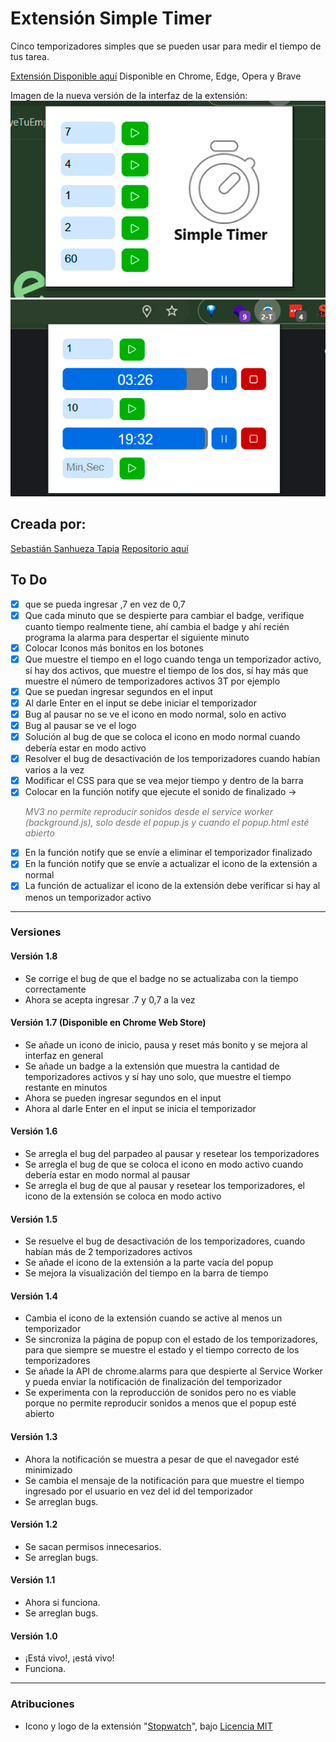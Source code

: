 # Extensión Simple Timer

Cinco temporizadores simples que se pueden usar para medir el tiempo de tus tarea.

[Extensión Disponible aquí](https://chromewebstore.google.com/detail/simple-timer/fepcghiedlojkgidicokpnhifnfbmabe)
Disponible en Chrome, Edge, Opera y Brave

Imagen de la nueva versión de la interfaz de la extensión:
![Imagen de la extensión](./img/1.png)
![Imagen de la extensión](./img/3.png)

## Creada por: 
[Sebastián Sanhueza Tapia](https://www.linkedin.com/in/sebastiansanhuezatapia/)
[Repositorio aquí](https://github.com/SuKuShaing/Extension-Simple-Timer)

## To Do
- [x] que se pueda ingresar ,7 en vez de 0,7
- [x] Que cada minuto que se despierte para cambiar el badge, verifique cuanto tiempo realmente tiene, ahí cambia el badge y ahí recién programa la alarma para despertar el siguiente minuto
- [x] Colocar Iconos más bonitos en los botones
- [x] Que muestre el tiempo en el logo cuando tenga un temporizador activo, sí hay dos activos, que muestre el tiempo de los dos, sí hay más que muestre el número de temporizadores activos 3T por ejemplo
- [x] Que se puedan ingresar segundos en el input
- [x] Al darle Enter en el input se debe iniciar el temporizador
- [x] Bug al pausar no se ve el icono en modo normal, solo en activo
- [x] Bug al pausar se ve el logo
- [x] Solución al bug de que se coloca el icono en modo normal cuando debería estar en modo activo
- [x] Resolver el bug de desactivación de los temporizadores cuando habían varios a la vez
- [x] Modificar el CSS para que se vea mejor tiempo y dentro de la barra
- [x] Colocar en la función notify que ejecute el sonido de finalizado -> <P style="opacity: 0.6;">_MV3 no permite reproducir sonidos desde el service worker (background.js), solo desde el popup.js y cuando el popup.html esté abierto_</P>
- [x] En la función notify que se envíe a eliminar el temporizador finalizado
- [x] En la función notify que se envíe a actualizar el icono de la extensión a normal
- [x] La función de actualizar el icono de la extensión debe verificar si hay al menos un temporizador activo

---

### Versiones

#### Versión 1.8
- Se corrige el bug de que el badge no se actualizaba con la tiempo correctamente
- Ahora se acepta ingresar .7 y 0,7 a la vez

#### Versión 1.7 (Disponible en Chrome Web Store)
- Se añade un icono de inicio, pausa y reset más bonito y se mejora al interfaz en general
- Se añade un badge a la extensión que muestra la cantidad de temporizadores activos y sí hay uno solo, que muestre el tiempo restante en minutos
- Ahora se pueden ingresar segundos en el input
- Ahora al darle Enter en el input se inicia el temporizador

#### Versión 1.6
- Se arregla el bug del parpadeo al pausar y resetear los temporizadores
- Se arregla el bug de que se coloca el icono en modo activo cuando debería estar en modo normal al pausar
- Se arregla el bug de que al pausar y resetear los temporizadores, el icono de la extensión se coloca en modo activo

#### Versión 1.5
- Se resuelve el bug de desactivación de los temporizadores, cuando habían más de 2 temporizadores activos
- Se añade el icono de la extensión a la parte vacía del popup
- Se mejora la visualización del tiempo en la barra de tiempo

#### Versión 1.4
- Cambia el icono de la extensión cuando se active al menos un temporizador
- Se sincroniza la página de popup con el estado de los temporizadores, para que siempre se muestre el estado y el tiempo correcto de los temporizadores
- Se añade la API de chrome.alarms para que despierte al Service Worker y pueda enviar la notificación de finalización del temporizador
- Se experimenta con la reproducción de sonidos pero no es viable porque no permite reproducir sonidos a menos que el popup esté abierto

#### Versión 1.3
- Ahora la notificación se muestra a pesar de que el navegador esté minimizado
- Se cambia el mensaje de la notificación para que muestre el tiempo ingresado por el usuario en vez del id del temporizador
- Se arreglan bugs.

#### Versión 1.2
- Se sacan permisos innecesarios.
- Se arreglan bugs.

#### Versión 1.1
- Ahora si funciona.
- Se arreglan bugs.

#### Versión 1.0
- ¡Está vivo!, ¡está vivo!
- Funciona.

---

### Atribuciones

- Icono y logo de la extensión "[Stopwatch](https://tabler.io/icons/icon/stopwatch)", bajo [Licencia MIT](https://opensource.org/license/mit)